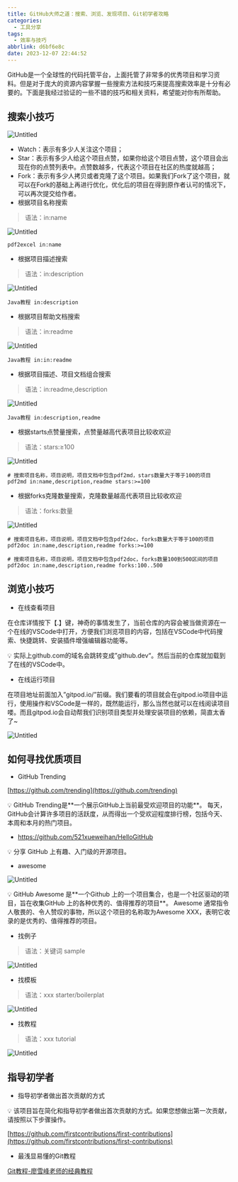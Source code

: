 ```yaml
---
title: GitHub大师之道：搜索、浏览、发现项目、Git初学者攻略
categories:
  - 工具分享
tags:
  - 效率与技巧
abbrlink: d6bf6e8c
date: 2023-12-07 22:44:52
---
```


<meta name="referrer" content="no-referrer" />

GitHub是一个全球性的代码托管平台，上面托管了非常多的优秀项目和学习资料。但是对于庞大的资源内容掌握一些搜索方法和技巧来提高搜索效率是十分有必要的。下面是我经过验证的一些不错的技巧和相关资料，希望能对你有所帮助。

<!--more-->


## 搜索小技巧

![Untitled](https://p.ipic.vip/p4j3ih.png)

- Watch：表示有多少人关注这个项目；
- Star：表示有多少人给这个项目点赞，如果你给这个项目点赞，这个项目会出现在你的点赞列表中。点赞数越多，代表这个项目在社区的热度就越高；
- Fork：表示有多少人拷贝或者克隆了这个项目。如果我们Fork了这个项目，就可以在Fork的基础上再进行优化，优化后的项目在得到原作者认可的情况下，可以再次提交给作者。
- 根据项目名称搜索

> 语法：in:name
> 

![Untitled](https://p.ipic.vip/ac52jq.png)

```
pdf2excel in:name
```

- 根据项目描述搜索

> 语法：in:description
> 

![Untitled](https://p.ipic.vip/r7sgmi.jpg)

```
Java教程 in:description
```

- 根据项目帮助文档搜索

> 语法：in:readme
> 

![Untitled](https://p.ipic.vip/rusohg.png)

```
Java教程 in:in:readme
```

- 根据项目描述、项目文档组合搜索

> 语法：in:readme,description
> 

![Untitled](https://p.ipic.vip/nilood.jpg)

```
Java教程 in:description,readme
```

- 根据starts点赞量搜索，点赞量越高代表项目比较收欢迎

> 语法：stars:≥100
> 

![Untitled](https://p.ipic.vip/ikv5zk.jpg)

```
# 搜索项目名称，项目说明，项目文档中包含pdf2md，stars数量大于等于100的项目
pdf2md in:name,description,readme stars:>=100
```

- 根据forks克隆数量搜索，克隆数量越高代表项目比较收欢迎

> 语法：forks:数量
> 

![Untitled](https://p.ipic.vip/e8n313.jpg)

```
# 搜索项目名称，项目说明，项目文档中包含pdf2doc，forks数量大于等于100的项目
pdf2doc in:name,description,readme forks:>=100

# 搜索项目名称，项目说明，项目文档中包含pdf2doc，forks数量100到500区间的项目
pdf2doc in:name,description,readme forks:100..500
```

## 浏览小技巧

- 在线查看项目

在仓库详情按下【.】键，神奇的事情发生了，当前仓库的内容会被当做资源在一个在线的VSCode中打开，方便我们浏览项目的内容，包括在VSCode中代码搜索、快捷跳转、安装插件增强编辑器功能等。

<aside>
💡 实际上github.com的域名会跳转变成”github.dev“。然后当前的仓库就加载到了在线的VSCode中。

</aside>

- 在线运行项目

在项目地址前面加入”gitpod.io/”前缀。我们要看的项目就会在gitpod.io项目中运行，使用操作和VSCode是一样的，既然能运行，那么当然也就可以在线阅读项目喽。而且gitpod.io会自动帮我们识别项目类型并处理安装项目的依赖，简直太香了~

![Untitled](https://p.ipic.vip/74np6m.jpg)

## 如何寻找优质项目

- GitHub Trending

[https://github.com/trending](https://github.com/trending)

<aside>
💡 GitHub Trending是**一个展示GitHub上当前最受欢迎项目的功能**。 每天，GitHub会计算许多项目的活跃度，从而得出一个受欢迎程度排行榜，包括今天、本周和本月的热门项目。
</aside>

- https://github.com/521xueweihan/HelloGitHub

<aside>
💡 分享 GitHub 上有趣、入门级的开源项目。
</aside>

- awesome

![Untitled](https://p.ipic.vip/dt7883.jpg)

<aside>
💡 GitHub Awesome 是**一个Github 上的一个项目集合，也是一个社区驱动的项目，旨在收集GitHub 上的各种优秀的、值得推荐的项目**。 Awesome 通常指令人敬畏的、令人赞叹的事物，所以这个项目的名称取为Awesome XXX，表明它收录的是优秀的、值得推荐的项目。
</aside>

- 找例子

> 语法：关键词 sample
> 

![Untitled](https://p.ipic.vip/y0mya3.jpg)

- 找模板

> 语法：xxx starter/boilerplat
> 

![Untitled](https://p.ipic.vip/o1ymzi.jpg)

- 找教程

> 语法：xxx tutorial
> 

![Untitled](https://p.ipic.vip/zaykw5.jpg)

## 指导初学者

- 指导初学者做出首次贡献的方式

<aside>
💡 该项目旨在简化和指导初学者做出首次贡献的方式。如果您想做出第一次贡献，请按照以下步骤操作。

</aside>

[https://github.com/firstcontributions/first-contributions](https://github.com/firstcontributions/first-contributions)

- 最浅显易懂的Git教程

[Git教程-廖雪峰老师的经典教程](https://www.liaoxuefeng.com/wiki/896043488029600)


